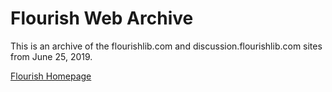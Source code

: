# Flourish Web Archive

This is an archive of the flourishlib.com and discussion.flourishlib.com sites from June 25, 2019.

[Flourish Homepage](flourishlib.com/index.html)
